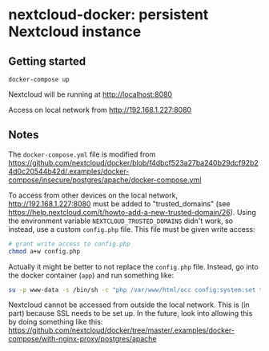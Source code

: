 # nextcloud-docker: persistent Nextcloud instance

## Getting started

`docker-compose up`

Nextcloud will be running at <http://localhost:8080>

Access on local network from <http://192.168.1.227:8080>

## Notes

The `docker-compose.yml` file is modified from <https://github.com/nextcloud/docker/blob/f4dbcf523a27ba240b29dcf92b24d0c20544b42d/.examples/docker-compose/insecure/postgres/apache/docker-compose.yml>

To access from other devices on the local network, <http://192.168.1.227:8080> must be added to "trusted_domains" (see <https://help.nextcloud.com/t/howto-add-a-new-trusted-domain/26>). Using the environment variable `NEXTCLOUD_TRUSTED_DOMAINS` didn't work, so instead, use a custom `config.php` file. This file must be given write access: 
```sh
# grant write access to config.php
chmod a+w config.php
```
Actually it might be better to not replace the `config.php` file. Instead, go into the docker container (`app`) and run something like:

```sh
su -p www-data -s /bin/sh -c "php /var/www/html/occ config:system:set trusted_domains 1 --value=192.168.0.111"
```

Nextcloud cannot be accessed from outside the local network. This is (in part) because SSL needs to be set up. In the future, look into allowing this by doing something like this: <https://github.com/nextcloud/docker/tree/master/.examples/docker-compose/with-nginx-proxy/postgres/apache>